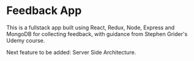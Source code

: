 # Feedback App

This is a fullstack app built using React, Redux, Node, Express and MongoDB for collecting feedback, with guidance from Stephen Grider's Udemy course.

Next feature to be added: Server Side Architecture.